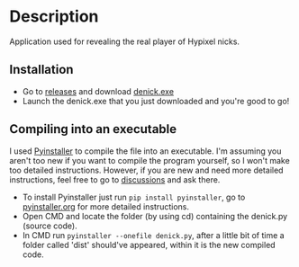 # Description
Application used for revealing the real player of Hypixel nicks. 

## Installation
 - Go to [releases](https://github.com/DqrkEvil/Hypixel-Denicker/releases) and download [denick.exe](https://github.com/DqrkEvil/Hypixel-Denicker/releases/download/1.1.0/denick.exe)
 - Launch the denick.exe that you just downloaded and you're good to go!
 
 ## Compiling into an executable
 I used [Pyinstaller](https://pyinstaller.org) to compile the file into an executable.
 I'm assuming you aren't too new if you want to compile the program yourself, so I won't make too detailed instructions. However, if you are new and need more detailed instructions, feel free to go to [discussions](https://github.com/DqrkEvil/Hypixel-Denicker/discussions/) and ask there.
 - To install Pyinstaller just run ```pip install pyinstaller```, go to [pyinstaller.org](https://pyinstaller.org) for more detailed instructions.
 - Open CMD and locate the folder (by using cd) containing the denick.py (source code).
 -  In CMD run ```pyinstaller --onefile denick.py```, after a little bit of time a folder called 'dist' should've appeared, within it is the new compiled code.
